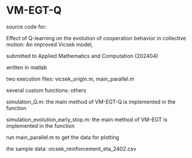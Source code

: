 # VM-EGT-Q
source code for: 

Effect of Q-learning on the evolution of cooperation behavior in collective motion: An improved Vicsek model,

submitted to Applied Mathematics and Computation (202404)

written in matlab

two execution files: vicsek_origin.m, main_parallel.m

several custom functions: others

simulation_Q.m: the main method of VM-EGT-Q is implemented in the function

simulation_evolution_early_stop.m: the main method of VM-EGT is implemented in the function

run main_parallel.m to get the data for plotting

the sample data: vicsek_reinforcement_eta_2402.csv





